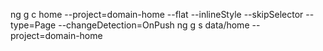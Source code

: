 ng g c home
--project=domain-home
--flat
--inlineStyle
--skipSelector
--type=Page
--changeDetection=OnPush
ng g s data/home
--project=domain-home
